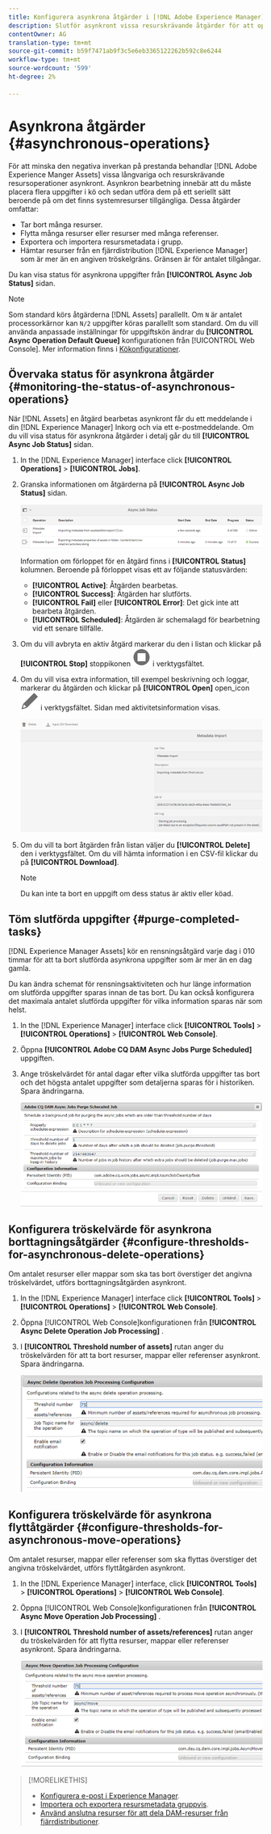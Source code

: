 ```yaml
---
title: Konfigurera asynkrona åtgärder i [!DNL Adobe Experience Manager].
description: Slutför asynkront vissa resurskrävande åtgärder för att optimera prestandan i [!DNL Experience Manager Assets].
contentOwner: AG
translation-type: tm+mt
source-git-commit: b59f7471ab9f3c5e6eb3365122262b592c8e6244
workflow-type: tm+mt
source-wordcount: '599'
ht-degree: 2%

---
```



# Asynkrona åtgärder {#asynchronous-operations}

För att minska den negativa inverkan på prestanda behandlar [!DNL Adobe Experience Manger Assets] vissa långvariga och resurskrävande resursoperationer asynkront. Asynkron bearbetning innebär att du måste placera flera uppgifter i kö och sedan utföra dem på ett seriellt sätt beroende på om det finns systemresurser tillgängliga. Dessa åtgärder omfattar:

* Tar bort många resurser.
* Flytta många resurser eller resurser med många referenser.
* Exportera och importera resursmetadata i grupp.
* Hämtar resurser från en fjärrdistribution [!DNL Experience Manager] som är mer än en angiven tröskelgräns. Gränsen är för antalet tillgångar.

Du kan visa status för asynkrona uppgifter från **[!UICONTROL Async Job Status]** sidan.

>[!NOTE]
>
>Som standard körs åtgärderna [!DNL Assets] parallellt. Om `N` är antalet processorkärnor kan `N/2` uppgifter köras parallellt som standard. Om du vill använda anpassade inställningar för uppgiftskön ändrar du **[!UICONTROL Async Operation Default Queue]** konfigurationen från [!UICONTROL Web Console]. Mer information finns i [Kökonfigurationer](https://sling.apache.org/documentation/bundles/apache-sling-eventing-and-job-handling.html#queue-configurations).

## Övervaka status för asynkrona åtgärder {#monitoring-the-status-of-asynchronous-operations}

När [!DNL Assets] en åtgärd bearbetas asynkront får du ett meddelande i din [!DNL Experience Manager] Inkorg [](/help/sites-authoring/inbox.md) och via ett e-postmeddelande. Om du vill visa status för asynkrona åtgärder i detalj går du till **[!UICONTROL Async Job Status]** sidan.

1. In the [!DNL Experience Manager] interface click **[!UICONTROL Operations]** > **[!UICONTROL Jobs]**.

1. Granska informationen om åtgärderna på **[!UICONTROL Async Job Status]** sidan.

   ![Status och information för asynkrona åtgärder](assets/AsyncOperation-status.png)

   Information om förloppet för en åtgärd finns i **[!UICONTROL Status]** kolumnen. Beroende på förloppet visas ett av följande statusvärden:

   * **[!UICONTROL Active]**: Åtgärden bearbetas.
   * **[!UICONTROL Success]**: Åtgärden har slutförts.
   * **[!UICONTROL Fail]** eller **[!UICONTROL Error]**: Det gick inte att bearbeta åtgärden.
   * **[!UICONTROL Scheduled]**: Åtgärden är schemalagd för bearbetning vid ett senare tillfälle.

1. Om du vill avbryta en aktiv åtgärd markerar du den i listan och klickar på **[!UICONTROL Stop]** stoppikonen ![](assets/do-not-localize/stop_icon.svg) i verktygsfältet.

1. Om du vill visa extra information, till exempel beskrivning och loggar, markerar du åtgärden och klickar på **[!UICONTROL Open]** open_icon ![](assets/do-not-localize/edit_icon.svg) i verktygsfältet. Sidan med aktivitetsinformation visas.

   ![Information om en metadataimportaktivitet](assets/job_details.png)

1. Om du vill ta bort åtgärden från listan väljer du **[!UICONTROL Delete]** den i verktygsfältet. Om du vill hämta information i en CSV-fil klickar du på **[!UICONTROL Download]**.

   >[!NOTE]
   >
   >Du kan inte ta bort en uppgift om dess status är aktiv eller köad.

## Töm slutförda uppgifter {#purge-completed-tasks}

[!DNL Experience Manager Assets] kör en rensningsåtgärd varje dag i 010 timmar för att ta bort slutförda asynkrona uppgifter som är mer än en dag gamla.

<!-- TBD: Find out from the engineering team and mention the time zone of this 1:00 am task.
-->

Du kan ändra schemat för rensningsaktiviteten och hur länge information om slutförda uppgifter sparas innan de tas bort. Du kan också konfigurera det maximala antalet slutförda uppgifter för vilka information sparas när som helst.

1. In the [!DNL Experience Manager] interface click **[!UICONTROL Tools]** > **[!UICONTROL Operations]** > **[!UICONTROL Web Console]**.
1. Öppna **[!UICONTROL Adobe CQ DAM Async Jobs Purge Scheduled]** uppgiften.
1. Ange tröskelvärdet för antal dagar efter vilka slutförda uppgifter tas bort och det högsta antalet uppgifter som detaljerna sparas för i historiken. Spara ändringarna.

   ![Konfiguration som schemalägger rensning av asynkrona uppgifter](assets/configmgr_purge_asyncjobs.png)

## Konfigurera tröskelvärde för asynkrona borttagningsåtgärder {#configure-thresholds-for-asynchronous-delete-operations}

Om antalet resurser eller mappar som ska tas bort överstiger det angivna tröskelvärdet, utförs borttagningsåtgärden asynkront.

1. In the [!DNL Experience Manager] interface click **[!UICONTROL Tools]** > **[!UICONTROL Operations]** > **[!UICONTROL Web Console]**.
1. Öppna [!UICONTROL Web Console]konfigurationen från **[!UICONTROL Async Delete Operation Job Processing]** .
1. I **[!UICONTROL Threshold number of assets]** rutan anger du tröskelvärden för att ta bort resurser, mappar eller referenser asynkront. Spara ändringarna.

   ![Ange tröskelgräns för när resurser ska tas bort för aktiviteten](assets/delete_threshold.png)

## Konfigurera tröskelvärde för asynkrona flyttåtgärder {#configure-thresholds-for-asynchronous-move-operations}

Om antalet resurser, mappar eller referenser som ska flyttas överstiger det angivna tröskelvärdet, utförs flyttåtgärden asynkront.

1. In the [!DNL Experience Manager] interface, click **[!UICONTROL Tools]** > **[!UICONTROL Operations]** > **[!UICONTROL Web Console]**.
1. Öppna [!UICONTROL Web Console]konfigurationen från **[!UICONTROL Async Move Operation Job Processing]** .
1. I **[!UICONTROL Threshold number of assets/references]** rutan anger du tröskelvärden för att flytta resurser, mappar eller referenser asynkront. Spara ändringarna.

   ![Ange tröskelgräns för när resurser ska flyttas för aktiviteten](assets/move_threshold.png)

>[!MORELIKETHIS]
>
>* [Konfigurera e-post i Experience Manager](/help/sites-administering/notification.md).
>* [Importera och exportera resursmetadata gruppvis](/help/assets/metadata-import-export.md).
>* [Använd anslutna resurser för att dela DAM-resurser från fjärrdistributioner](/help/assets/use-assets-across-connected-assets-instances.md).

